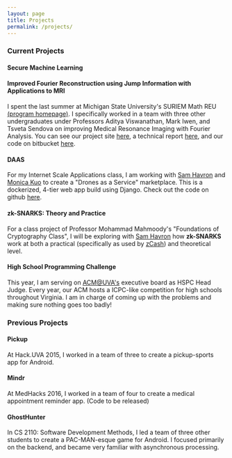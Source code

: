 ```yaml
---
layout: page
title: Projects
permalink: /projects/
---
```

[//]: # (this page is not loaded correctly in testing mode, goes to jobin212.github.io/about instead of localhost:4000/about)

### Current Projects

#### Secure Machine Learning

 
#### Improved Fourier Reconstruction using Jump Information with Applications to MRI
I spent the last summer at Michigan State University's SURIEM Math REU [(program homepage)](http://lymanbriggs.msu.edu/SURIEM/).  I specifically worked in a team with three other undergraduates under Professors Aditya Viswanathan, Mark Iwen, and Tsveta Sendova on improving Medical Resonance Imaging with Fourier Analysis.  You can see our project site [here](https://sites.google.com/site/suriem2016mathmri/home), a technical report [here](https://arxiv.org/abs/1610.03764), and our code on bitbucket [here](https://bitbucket.org/charms/fourierrecon).    



#### DAAS
For my Internet Scale Applications class, I am working with [Sam Havron](havron.xyz) and [Monica Kuo](https://github.com/mdk6jd) to create a "Drones as a Service" marketplace.  This is a dockerized, 4-tier web app build using Django.  Check out the code on github [here](https://github.com/samuelhavron/daas).

#### zk-SNARKS: Theory and Practice
For a class project of Professor Mohammad Mahmoody's "Foundations of Cryptography Class", I will be exploring with [Sam Havron](havron.xyz) how **zk-SNARKS** work at both a practical (specifically as used by [zCash](z.cash)) and theoretical  level. 

#### High School Programming Challenge
This year, I am serving on [ACM@UVA's](http://acm.cs.virginia.edu/) executive board as HSPC Head Judge.  Every year, our ACM hosts a ICPC-like competition for high schools throughout Virginia.  I am in charge of coming up with the problems and making sure nothing goes too badly!


### Previous Projects

#### Pickup
At Hack.UVA 2015, I worked in a team of three to create a pickup-sports app for Android.

#### Mindr
At MedHacks 2016, I worked in a team of four to create a medical appointment reminder app. (Code to be released) 

#### GhostHunter
In CS 2110: Software Development Methods, I led a team of three other students to create a PAC-MAN-esque game for Android.  I focused primarily on the backend, and became very familiar with asynchronous processing. 

